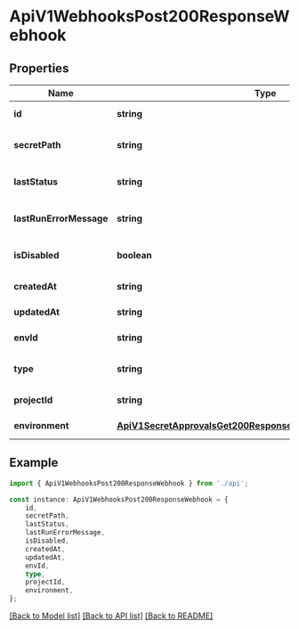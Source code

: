 # ApiV1WebhooksPost200ResponseWebhook


## Properties

Name | Type | Description | Notes
------------ | ------------- | ------------- | -------------
**id** | **string** |  | [default to undefined]
**secretPath** | **string** |  | [optional] [default to '/']
**lastStatus** | **string** |  | [optional] [default to undefined]
**lastRunErrorMessage** | **string** |  | [optional] [default to undefined]
**isDisabled** | **boolean** |  | [optional] [default to false]
**createdAt** | **string** |  | [default to undefined]
**updatedAt** | **string** |  | [default to undefined]
**envId** | **string** |  | [default to undefined]
**type** | **string** |  | [optional] [default to 'general']
**projectId** | **string** |  | [default to undefined]
**environment** | [**ApiV1SecretApprovalsGet200ResponseApprovalsInnerEnvironment**](ApiV1SecretApprovalsGet200ResponseApprovalsInnerEnvironment.md) |  | [default to undefined]

## Example

```typescript
import { ApiV1WebhooksPost200ResponseWebhook } from './api';

const instance: ApiV1WebhooksPost200ResponseWebhook = {
    id,
    secretPath,
    lastStatus,
    lastRunErrorMessage,
    isDisabled,
    createdAt,
    updatedAt,
    envId,
    type,
    projectId,
    environment,
};
```

[[Back to Model list]](../README.md#documentation-for-models) [[Back to API list]](../README.md#documentation-for-api-endpoints) [[Back to README]](../README.md)
